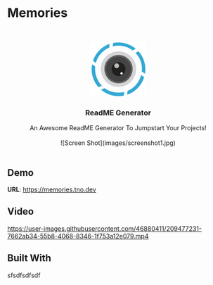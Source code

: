 # Memories




<br/>
<p align="center">
  <a href="[https://github.com//](https://github.com/moh-sa/Memories)">
    <img src="images/logo.png" alt="Logo">
  </a>

  <h3 align="center">ReadME Generator</h3>

  <p align="center">
    An Awesome ReadME Generator To Jumpstart Your Projects!
    <br/>
    <br/>
  ![Screen Shot](images/screenshot1.jpg)
  <br/>
    <br/>
  </p>
</p>


## Demo

  **URL**: https://memories.tno.dev


## Video

https://user-images.githubusercontent.com/46880411/209477231-7662ab34-55b8-4068-8346-1f753a12e079.mp4


## Built With

sfsdfsdfsdf
